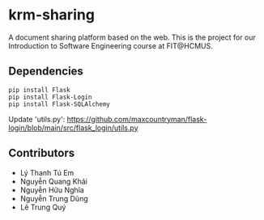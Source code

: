 # krm-sharing
A document sharing platform based on the web. This is the project for our Introduction to Software Engineering course at FIT@HCMUS.

## Dependencies
```
pip install Flask
pip install Flask-Login
pip install Flask-SQLAlchemy
```

Update 'utils.py': https://github.com/maxcountryman/flask-login/blob/main/src/flask_login/utils.py

## Contributors
- Lý Thanh Tú Em
- Nguyễn Quang Khải
- Nguyễn Hữu Nghĩa
- Nguyễn Trung Dũng
- Lê Trung Quý
